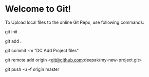 # Welcome to Git!

To Upload local files to the online Git Repo, use following commands:

git init

git add .

git commit -m "DC Add Project files"

git remote add origin <git@github.com:deepak/my-new-project.git>

git push -u -f origin master
